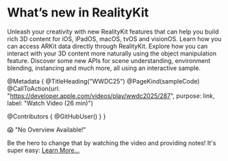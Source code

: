 # What’s new in RealityKit

Unleash your creativity with new RealityKit features that can help you build rich 3D content for iOS, iPadOS, macOS, tvOS and visionOS. Learn how you can access ARKit data directly through RealityKit. Explore how you can interact with your 3D content more naturally using the object manipulation feature. Discover some new APIs for scene understanding, environment blending, instancing and much more, all using an interactive sample.

@Metadata {
   @TitleHeading("WWDC25")
   @PageKind(sampleCode)
   @CallToAction(url: "https://developer.apple.com/videos/play/wwdc2025/287", purpose: link, label: "Watch Video (26 min)")

   @Contributors {
      @GitHubUser(<replace this with your GitHub handle>)
   }
}

😱 "No Overview Available!"

Be the hero to change that by watching the video and providing notes! It's super easy:
 [Learn More…](https://wwdcnotes.com/documentation/wwdcnotes/contributing)
